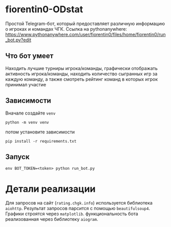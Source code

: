 # fiorentin0-ODstat

Простой Telegram-бот, который предоставляет различную информацию о игроках и командах ЧГК.
Ссылка на pythonanywhere: https://www.pythonanywhere.com/user/fiorentin0/files/home/fiorentin0/run_bot.py?edit

## Что бот умеет

Находить лучшие турниры игрока/команды,
графически отображать активность игрока/команды,
находить количество сыгранных игр за каждую команду,
а также смотреть рейтинг команд в которых игрок принимал участие

## Зависимости

Вначале создайте `venv`

```commandline
python -m venv venv
```

потом установите зависимости

```commandline
pip install -r requirements.txt
```

## Запуск

```commandline
env BOT_TOKEN=<token> python run_bot.py
```

# Детали реализации

Для запросов на сайт (`rating.chgk.info`) используется библиотека `aiohttp`.
Результат запросов парсится с помощью `beautifulsoup4`. Графики строятся через `matplotlib`.
функциональность бота реализованная через библиотеку `aiogram`.
